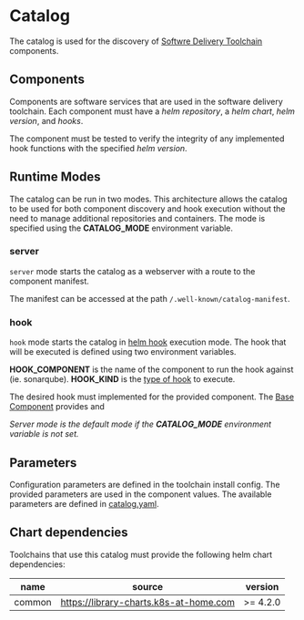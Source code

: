 # Catalog

The catalog is used for the discovery of [Softwre Delivery Toolchain](https://github.com/TruStacks/factories) components.

## Components

Components are software services that are used in the software delivery toolchain. Each component must have a *helm repository*, a *helm chart*, *helm version*, and *hooks*.

The component must be tested to verify the integrity of any implemented hook functions with the specified *helm version*.

## Runtime Modes

The catalog can be run in two modes. This architecture allows the catalog to be used for both component discovery and hook execution without the need to manage additional repositories and containers. The mode is specified using the **CATALOG_MODE** environment variable. 

### server

`server` mode starts the catalog as a webserver with a route to the component manifest.

The manifest can be accessed at the path `/.well-known/catalog-manifest`.

### hook

`hook` mode starts the catalog in [helm hook](https://helm.sh/docs/topics/charts_hooks/) execution mode. The hook that will be executed is defined using two environment variables. 

**HOOK_COMPONENT** is the name of the component to run the hook against (ie. sonarqube). **HOOK_KIND** is the [type of hook](https://helm.sh/docs/topics/charts_hooks/#the-available-hooks)  to execute. 

The desired hook must implemented for the provided component. The [Base Component](https://github.com/TruStacks/catalog/blob/main/component.go) provides and 

*Server mode is the default mode if the **CATALOG_MODE** environment variable is not set.*

## Parameters

Configuration parameters are defined in the toolchain install config. The provided parameters are used in the component values. The available parameters are defined in [catalog.yaml](https://github.com/TruStacks/catalog/blob/main/pkg/catalog/catalog.yaml).

## Chart dependencies

Toolchains that use this catalog must provide the following helm chart dependencies:

| name | source | version |
| - | - | - |
| common | https://library-charts.k8s-at-home.com | >= 4.2.0